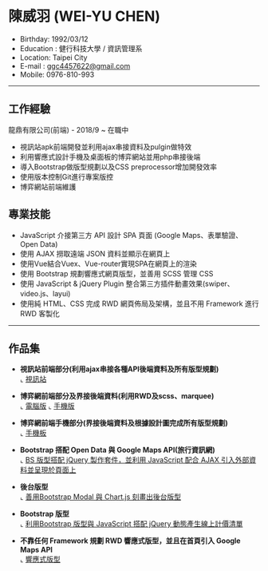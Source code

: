 # 陳威羽 (WEI-YU CHEN)
- Birthday: 1992/03/12
- Education : 健行科技大學 / 資訊管理系
- Location: Taipei City
- E-mail : ggc4457622@gmail.com
- Mobile: 0976-810-993
<hr>

## 工作經驗
龍鼎有限公司(前端) - 2018/9 ~ 在職中
- 視訊站apk前端開發並利用ajax串接資料及pulgin做特效
- 利用響應式設計手機及桌面板的博弈網站並用php串接後端
- 導入Bootstrap做版型規劃以及CSS preprocessor增加開發效率
- 使用版本控制Git進行專案版控
- 博弈網站前端維護

## 專業技能
- JavaScript 介接第三方 API 設計 SPA 頁面 (Google Maps、表單驗證、Open Data)
- 使用 AJAX 撈取遠端 JSON 資料並顯示在網頁上
- 使用Vue結合Vuex、Vue-router實現SPA在網頁上的渲染
- 使用 Bootstrap 規劃響應式網頁版型，並善用 SCSS 管理 CSS
- 使用 JavaScript & jQuery Plugin 整合第三方插件動畫效果(swiper、video.js、layui)
- 使用純 HTML、CSS 完成 RWD 網頁佈局及架構，並且不用 Framework 進行 RWD 客製化
<hr>

## 作品集
- <b>視訊站前端部分(利用ajax串接各種API後端資料及所有版型規劃)</b><br>
   ⌞ <a href="http://125.227.152.72:8081/video_front/index.html" target="_blank">視訊站</a>
   
- <b>博弈網前端部分及界接後端資料(利用RWD及scss、marquee)</b><br>
   ⌞ <a href="https://www.xmt518.com/?desktop=1" target="_blank">電腦版</a>
   ⌞ <a href="https://www.xmt518.com/?mob=1" target="_blank">手機版</a>
   
- <b>博弈網前端手機部分(界接後端資料及根據設計圖完成所有版型規劃)</b><br>
   ⌞ <a href="https://www.jfw188.com/?mob=1" target="_blank">手機板</a>

- <b>Bootstrap 搭配 Open Data 與 Google Maps API(旅行資訊網)</b><br>
  ⌞ <a href="https://wei4457622.github.io/bootstrap-api/" target="_blank">BS 版型搭配 jQuery 製作套件，並利用 JavaScript 配合 AJAX 引入外部資料並呈現於頁面上</a>

- <b>後台版型</b><br>
  ⌞ <a href="https://wei4457622.github.io/ordersystem/index.html" target="_blank">善用Bootstrap Modal 與 Chart.js 刻畫出後台版型</a>

- <b>Bootstrap 版型</b><br>
  ⌞ <a href="https://wei4457622.github.io/source1/" target="_blank">利用Bootstrap 版型與 JavaScript 搭配 jQuery 動態產生線上計價清單</a>

- <b>不靠任何 Framework 規劃 RWD 響應式版型，並且在首頁引入 Google Maps API</b><br>
  ⌞ <a href="https://wei4457622.github.io/RWD/" target="_blank">響應式版型</a>












